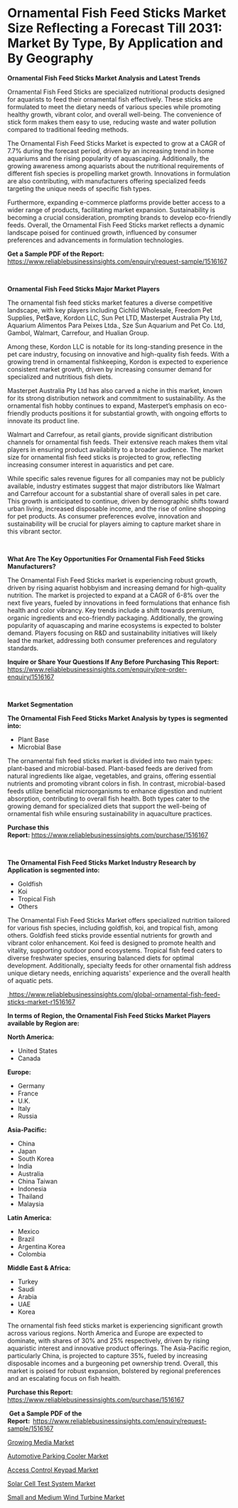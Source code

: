 <p><h1>Ornamental Fish Feed Sticks Market Size Reflecting a Forecast Till 2031: Market By Type, By Application and By Geography</h1></p><p><strong>Ornamental Fish Feed Sticks Market Analysis and Latest Trends</strong></p>
<p><p>Ornamental Fish Feed Sticks are specialized nutritional products designed for aquarists to feed their ornamental fish effectively. These sticks are formulated to meet the dietary needs of various species while promoting healthy growth, vibrant color, and overall well-being. The convenience of stick form makes them easy to use, reducing waste and water pollution compared to traditional feeding methods.</p><p>The Ornamental Fish Feed Sticks Market is expected to grow at a CAGR of 7.7% during the forecast period, driven by an increasing trend in home aquariums and the rising popularity of aquascaping. Additionally, the growing awareness among aquarists about the nutritional requirements of different fish species is propelling market growth. Innovations in formulation are also contributing, with manufacturers offering specialized feeds targeting the unique needs of specific fish types.</p><p>Furthermore, expanding e-commerce platforms provide better access to a wider range of products, facilitating market expansion. Sustainability is becoming a crucial consideration, prompting brands to develop eco-friendly feeds. Overall, the Ornamental Fish Feed Sticks market reflects a dynamic landscape poised for continued growth, influenced by consumer preferences and advancements in formulation technologies.</p></p>
<p><strong>Get a Sample PDF of the Report:&nbsp;</strong> <a href="https://www.reliablebusinessinsights.com/enquiry/request-sample/1516167?utm_campaign=1571&utm_medium=2&utm_source=Github&utm_content=ia&utm_term=27102024&utm_id=ornamental-fish-feed-sticks">https://www.reliablebusinessinsights.com/enquiry/request-sample/1516167</a></p>
<p>&nbsp;</p>
<p><strong>Ornamental Fish Feed Sticks Major Market Players</strong></p>
<p><p>The ornamental fish feed sticks market features a diverse competitive landscape, with key players including Cichlid Wholesale, Freedom Pet Supplies, Pet$ave, Kordon LLC, Sun Pet LTD, Masterpet Australia Pty Ltd, Aquarium Alimentos Para Peixes Ltda., Sze Sun Aquarium and Pet Co. Ltd, Gambol, Walmart, Carrefour, and Hualian Group.</p><p>Among these, Kordon LLC is notable for its long-standing presence in the pet care industry, focusing on innovative and high-quality fish feeds. With a growing trend in ornamental fishkeeping, Kordon is expected to experience consistent market growth, driven by increasing consumer demand for specialized and nutritious fish diets.</p><p>Masterpet Australia Pty Ltd has also carved a niche in this market, known for its strong distribution network and commitment to sustainability. As the ornamental fish hobby continues to expand, Masterpet’s emphasis on eco-friendly products positions it for substantial growth, with ongoing efforts to innovate its product line.</p><p>Walmart and Carrefour, as retail giants, provide significant distribution channels for ornamental fish feeds. Their extensive reach makes them vital players in ensuring product availability to a broader audience. The market size for ornamental fish feed sticks is projected to grow, reflecting increasing consumer interest in aquaristics and pet care.</p><p>While specific sales revenue figures for all companies may not be publicly available, industry estimates suggest that major distributors like Walmart and Carrefour account for a substantial share of overall sales in pet care. This growth is anticipated to continue, driven by demographic shifts toward urban living, increased disposable income, and the rise of online shopping for pet products. As consumer preferences evolve, innovation and sustainability will be crucial for players aiming to capture market share in this vibrant sector.</p></p>
<p>&nbsp;</p>
<p><strong>What Are The Key Opportunities For Ornamental Fish Feed Sticks Manufacturers?</strong></p>
<p><p>The Ornamental Fish Feed Sticks market is experiencing robust growth, driven by rising aquarist hobbyism and increasing demand for high-quality nutrition. The market is projected to expand at a CAGR of 6-8% over the next five years, fueled by innovations in feed formulations that enhance fish health and color vibrancy. Key trends include a shift towards premium, organic ingredients and eco-friendly packaging. Additionally, the growing popularity of aquascaping and marine ecosystems is expected to bolster demand. Players focusing on R&D and sustainability initiatives will likely lead the market, addressing both consumer preferences and regulatory standards.</p></p>
<p><strong>Inquire or Share Your Questions If Any Before Purchasing This Report:</strong> <a href="https://www.reliablebusinessinsights.com/enquiry/pre-order-enquiry/1516167?utm_campaign=1571&utm_medium=2&utm_source=Github&utm_content=ia&utm_term=27102024&utm_id=ornamental-fish-feed-sticks">https://www.reliablebusinessinsights.com/enquiry/pre-order-enquiry/1516167</a></p>
<p>&nbsp;</p>
<p><strong>Market Segmentation</strong></p>
<p><strong>The Ornamental Fish Feed Sticks Market Analysis by types is segmented into:</strong></p>
<p><ul><li>Plant Base</li><li>Microbial Base</li></ul></p>
<p><p>The ornamental fish feed sticks market is divided into two main types: plant-based and microbial-based. Plant-based feeds are derived from natural ingredients like algae, vegetables, and grains, offering essential nutrients and promoting vibrant colors in fish. In contrast, microbial-based feeds utilize beneficial microorganisms to enhance digestion and nutrient absorption, contributing to overall fish health. Both types cater to the growing demand for specialized diets that support the well-being of ornamental fish while ensuring sustainability in aquaculture practices.</p></p>
<p><strong>Purchase this Report:&nbsp;</strong><a href="https://www.reliablebusinessinsights.com/purchase/1516167?utm_campaign=1571&utm_medium=2&utm_source=Github&utm_content=ia&utm_term=27102024&utm_id=ornamental-fish-feed-sticks">https://www.reliablebusinessinsights.com/purchase/1516167</a></p>
<p>&nbsp;</p>
<p><strong>The Ornamental Fish Feed Sticks Market Industry Research by Application is segmented into:</strong></p>
<p><ul><li>Goldfish</li><li>Koi</li><li>Tropical Fish</li><li>Others</li></ul></p>
<p><p>The Ornamental Fish Feed Sticks Market offers specialized nutrition tailored for various fish species, including goldfish, koi, and tropical fish, among others. Goldfish feed sticks provide essential nutrients for growth and vibrant color enhancement. Koi feed is designed to promote health and vitality, supporting outdoor pond ecosystems. Tropical fish feed caters to diverse freshwater species, ensuring balanced diets for optimal development. Additionally, specialty feeds for other ornamental fish address unique dietary needs, enriching aquarists' experience and the overall health of aquatic pets.</p></p>
<p><a href="https://www.reliablebusinessinsights.com/global-ornamental-fish-feed-sticks-market-r1516167?utm_campaign=1571&utm_medium=2&utm_source=Github&utm_content=ia&utm_term=27102024&utm_id=ornamental-fish-feed-sticks">&nbsp;https://www.reliablebusinessinsights.com/global-ornamental-fish-feed-sticks-market-r1516167</a></p>
<p><strong>In terms of Region, the Ornamental Fish Feed Sticks Market Players available by Region are:</strong></p>
<p>
    <p> <strong> North America: </strong>
        <ul>
            <li>United States</li>
            <li>Canada</li>
        </ul>
        </p> 
    <p> <strong> Europe: </strong>
        <ul>
            <li>Germany</li>
            <li>France</li>
            <li>U.K.</li>
            <li>Italy</li>
            <li>Russia</li>
        </ul>
        </p> 
    <p> <strong> Asia-Pacific: </strong>
        <ul>
            <li>China</li>
            <li>Japan</li>
            <li>South Korea</li>
            <li>India</li>
            <li>Australia</li>
            <li>China Taiwan</li>
            <li>Indonesia</li>
            <li>Thailand</li>
            <li>Malaysia</li>
        </ul>
        </p> 
    <p> <strong> Latin America: </strong>
        <ul>
            <li>Mexico</li>
            <li>Brazil</li>
            <li>Argentina Korea</li>
            <li>Colombia</li>
        </ul>
        </p> 
    <p> <strong> Middle East & Africa: </strong>
        <ul>
            <li>Turkey</li>
            <li>Saudi</li>
            <li>Arabia</li>
            <li>UAE</li>
            <li>Korea</li>
        </ul>
    </p>
    </p>
<p><p>The ornamental fish feed sticks market is experiencing significant growth across various regions. North America and Europe are expected to dominate, with shares of 30% and 25% respectively, driven by rising aquaristic interest and innovative product offerings. The Asia-Pacific region, particularly China, is projected to capture 35%, fueled by increasing disposable incomes and a burgeoning pet ownership trend. Overall, this market is poised for robust expansion, bolstered by regional preferences and an escalating focus on fish health.</p></p>
<p><strong>Purchase this Report: </strong><a href="https://www.reliablebusinessinsights.com/purchase/1516167?utm_campaign=1571&utm_medium=2&utm_source=Github&utm_content=ia&utm_term=27102024&utm_id=ornamental-fish-feed-sticks">https://www.reliablebusinessinsights.com/purchase/1516167</a></p>
<p>&nbsp;<strong>Get a Sample PDF of the Report:&nbsp;&nbsp;</strong><a href="https://www.reliablebusinessinsights.com/enquiry/request-sample/1516167?utm_campaign=1571&utm_medium=2&utm_source=Github&utm_content=ia&utm_term=27102024&utm_id=ornamental-fish-feed-sticks">https://www.reliablebusinessinsights.com/enquiry/request-sample/1516167</a></p>
<p><strong></strong></p>
<p><p><a href="https://www.linkedin.com/pulse/growing-media-market-trends-focusing-insight-forecast-analysis-me1ne?trk=public_post_embed_feed-article-content&utm_campaign=1571&utm_medium=2&utm_source=Github&utm_content=ia&utm_term=27102024&utm_id=ornamental-fish-feed-sticks">Growing Media Market</a></p><p><a href="https://www.linkedin.com/pulse/future-automotive-parking-cooler-market-global-forecast-ublpe?trk=public_post_embed_feed-article-content&utm_campaign=1571&utm_medium=2&utm_source=Github&utm_content=ia&utm_term=27102024&utm_id=ornamental-fish-feed-sticks">Automotive Parking Cooler Market</a></p><p><a href="https://www.linkedin.com/pulse/access-control-keypad-market-innovations-trends-comprehensive-ww3wc?utm_campaign=1571&utm_medium=2&utm_source=Github&utm_content=ia&utm_term=27102024&utm_id=ornamental-fish-feed-sticks">Access Control Keypad Market</a></p><p><a href="https://www.linkedin.com/pulse/solar-cell-test-system-market-outlook-current-assessment-tkbie?trk=public_post_embed_feed-article-content&utm_campaign=1571&utm_medium=2&utm_source=Github&utm_content=ia&utm_term=27102024&utm_id=ornamental-fish-feed-sticks">Solar Cell Test System Market</a></p><p><a href="https://www.linkedin.com/pulse/small-medium-wind-turbine-industry-sector-market-dynamics-fr8le?trk=public_post_embed_feed-article-content&utm_campaign=1571&utm_medium=2&utm_source=Github&utm_content=ia&utm_term=27102024&utm_id=ornamental-fish-feed-sticks">Small and Medium Wind Turbine Market</a></p></p>